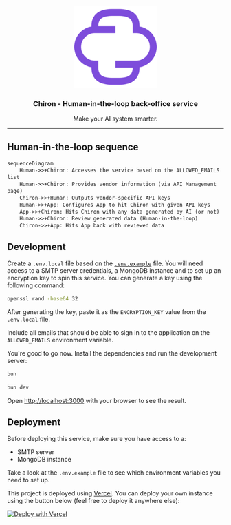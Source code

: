 <p align="center">
  <img alt="Eu tive um sonho - Chiron" src="https://raw.githubusercontent.com/eutiveumsonho/.github/main/profile/assets/logo-512x512.png" height="192" width="192" />
  <h3 align="center">Chiron - Human-in-the-loop back-office service</h3>
  <p align="center">Make your AI system smarter.</p>
</p>

---

## Human-in-the-loop sequence

```mermaid
sequenceDiagram
    Human->>+Chiron: Accesses the service based on the ALLOWED_EMAILS list
    Human->>+Chiron: Provides vendor information (via API Management page)
    Chiron->>+Human: Outputs vendor-specific API keys
    Human->>+App: Configures App to hit Chiron with given API keys
    App->>+Chiron: Hits Chiron with any data generated by AI (or not)
    Human->>+Chiron: Review generated data (Human-in-the-loop)
    Chiron->>+App: Hits App back with reviewed data
```

## Development

Create a `.env.local` file based on the [`.env.example`](.env.example) file. You will need access to a SMTP server credentials, a MongoDB instance and to set up an encryption key to spin this service. You can generate a key using the following command:

```sh
openssl rand -base64 32
```

After generating the key, paste it as the `ENCRYPTION_KEY` value from the `.env.local` file.

Include all emails that should be able to sign in to the application on the `ALLOWED_EMAILS` environment variable.

You're good to go now. Install the dependencies and run the development server:

```sh
bun
```

```sh
bun dev
```

Open [http://localhost:3000](http://localhost:3000) with your browser to see the result.

## Deployment

Before deploying this service, make sure you have access to a:
- SMTP server
- MongoDB instance

Take a look at the `.env.example` file to see which environment variables you need to set up.

This project is deployed using [Vercel](https://vercel.com/). You can deploy your own instance using the button below (feel free to deploy it anywhere else):

[![Deploy with Vercel](https://vercel.com/button)](https://vercel.com/import/project?template=https://github.com/eutiveumsonho/chiron)

